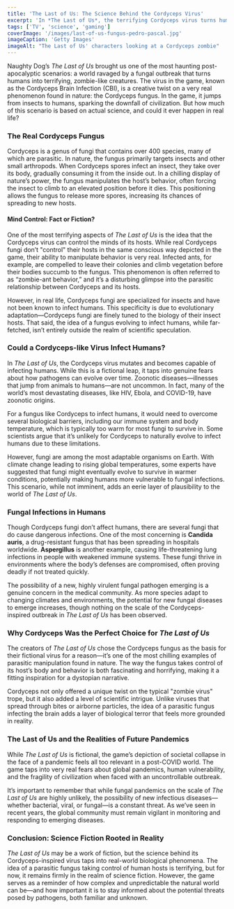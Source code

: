 ```yaml
---
title: 'The Last of Us: The Science Behind the Cordyceps Virus'
excerpt: 'In *The Last of Us*, the terrifying Cordyceps virus turns humans into hostile, mind-controlled hosts. While the story is fictional, the science behind the real-life Cordyceps fungus is surprisingly rooted in reality, raising questions about the possibilities of a future pandemic.'
tags: ['TV', 'science', 'gaming']
coverImage: '/images/last-of-us-fungus-pedro-pascal.jpg'
imageCaption: 'Getty Images'
imageAlt: "The Last of Us' characters looking at a Cordyceps zombie"
---
```


Naughty Dog’s _The Last of Us_ brought us one of the most haunting post-apocalyptic scenarios: a world ravaged by a fungal outbreak that turns humans into terrifying, zombie-like creatures. The virus in the game, known as the Cordyceps Brain Infection (CBI), is a creative twist on a very real phenomenon found in nature: the Cordyceps fungus. In the game, it jumps from insects to humans, sparking the downfall of civilization. But how much of this scenario is based on actual science, and could it ever happen in real life?

### The Real Cordyceps Fungus

Cordyceps is a genus of fungi that contains over 400 species, many of which are parasitic. In nature, the fungus primarily targets insects and other small arthropods. When Cordyceps spores infect an insect, they take over its body, gradually consuming it from the inside out. In a chilling display of nature’s power, the fungus manipulates the host’s behavior, often forcing the insect to climb to an elevated position before it dies. This positioning allows the fungus to release more spores, increasing its chances of spreading to new hosts.

#### Mind Control: Fact or Fiction?

One of the most terrifying aspects of _The Last of Us_ is the idea that the Cordyceps virus can control the minds of its hosts. While real Cordyceps fungi don’t "control" their hosts in the same conscious way depicted in the game, their ability to manipulate behavior is very real. Infected ants, for example, are compelled to leave their colonies and climb vegetation before their bodies succumb to the fungus. This phenomenon is often referred to as “zombie-ant behavior,” and it’s a disturbing glimpse into the parasitic relationship between Cordyceps and its hosts.

However, in real life, Cordyceps fungi are specialized for insects and have not been known to infect humans. This specificity is due to evolutionary adaptation—Cordyceps fungi are finely tuned to the biology of their insect hosts. That said, the idea of a fungus evolving to infect humans, while far-fetched, isn’t entirely outside the realm of scientific speculation.

### Could a Cordyceps-like Virus Infect Humans?

In _The Last of Us_, the Cordyceps virus mutates and becomes capable of infecting humans. While this is a fictional leap, it taps into genuine fears about how pathogens can evolve over time. Zoonotic diseases—illnesses that jump from animals to humans—are not uncommon. In fact, many of the world’s most devastating diseases, like HIV, Ebola, and COVID-19, have zoonotic origins.

For a fungus like Cordyceps to infect humans, it would need to overcome several biological barriers, including our immune system and body temperature, which is typically too warm for most fungi to survive in. Some scientists argue that it’s unlikely for Cordyceps to naturally evolve to infect humans due to these limitations.

However, fungi are among the most adaptable organisms on Earth. With climate change leading to rising global temperatures, some experts have suggested that fungi might eventually evolve to survive in warmer conditions, potentially making humans more vulnerable to fungal infections. This scenario, while not imminent, adds an eerie layer of plausibility to the world of _The Last of Us_.

### Fungal Infections in Humans

Though Cordyceps fungi don’t affect humans, there are several fungi that do cause dangerous infections. One of the most concerning is **Candida auris**, a drug-resistant fungus that has been spreading in hospitals worldwide. **Aspergillus** is another example, causing life-threatening lung infections in people with weakened immune systems. These fungi thrive in environments where the body’s defenses are compromised, often proving deadly if not treated quickly.

The possibility of a new, highly virulent fungal pathogen emerging is a genuine concern in the medical community. As more species adapt to changing climates and environments, the potential for new fungal diseases to emerge increases, though nothing on the scale of the Cordyceps-inspired outbreak in _The Last of Us_ has been observed.

### Why Cordyceps Was the Perfect Choice for _The Last of Us_

The creators of _The Last of Us_ chose the Cordyceps fungus as the basis for their fictional virus for a reason—it’s one of the most chilling examples of parasitic manipulation found in nature. The way the fungus takes control of its host’s body and behavior is both fascinating and horrifying, making it a fitting inspiration for a dystopian narrative.

Cordyceps not only offered a unique twist on the typical "zombie virus" trope, but it also added a level of scientific intrigue. Unlike viruses that spread through bites or airborne particles, the idea of a parasitic fungus infecting the brain adds a layer of biological terror that feels more grounded in reality.

### The Last of Us and the Realities of Future Pandemics

While _The Last of Us_ is fictional, the game’s depiction of societal collapse in the face of a pandemic feels all too relevant in a post-COVID world. The game taps into very real fears about global pandemics, human vulnerability, and the fragility of civilization when faced with an uncontrollable outbreak.

It’s important to remember that while fungal pandemics on the scale of _The Last of Us_ are highly unlikely, the possibility of new infectious diseases—whether bacterial, viral, or fungal—is a constant threat. As we’ve seen in recent years, the global community must remain vigilant in monitoring and responding to emerging diseases.

### Conclusion: Science Fiction Rooted in Reality

_The Last of Us_ may be a work of fiction, but the science behind its Cordyceps-inspired virus taps into real-world biological phenomena. The idea of a parasitic fungus taking control of human hosts is terrifying, but for now, it remains firmly in the realm of science fiction. However, the game serves as a reminder of how complex and unpredictable the natural world can be—and how important it is to stay informed about the potential threats posed by pathogens, both familiar and unknown.
